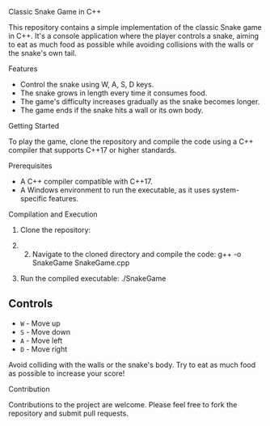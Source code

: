  Classic Snake Game in C++

This repository contains a simple implementation of the classic Snake game in C++. It's a console application where the player controls a snake, aiming to eat as much food as possible while avoiding collisions with the walls or the snake's own tail.

 Features

- Control the snake using W, A, S, D keys.
- The snake grows in length every time it consumes food.
- The game's difficulty increases gradually as the snake becomes longer.
- The game ends if the snake hits a wall or its own body.

Getting Started

To play the game, clone the repository and compile the code using a C++ compiler that supports C++17 or higher standards.

 Prerequisites

- A C++ compiler compatible with C++17.
- A Windows environment to run the executable, as it uses system-specific features.

Compilation and Execution

1. Clone the repository:

2. 2. Navigate to the cloned directory and compile the code:
g++ -o SnakeGame SnakeGame.cpp
3. Run the compiled executable:
./SnakeGame
## Controls

- `W` - Move up
- `S` - Move down
- `A` - Move left
- `D` - Move right

Avoid colliding with the walls or the snake's body. Try to eat as much food as possible to increase your score!

Contribution

Contributions to the project are welcome. Please feel free to fork the repository and submit pull requests.
